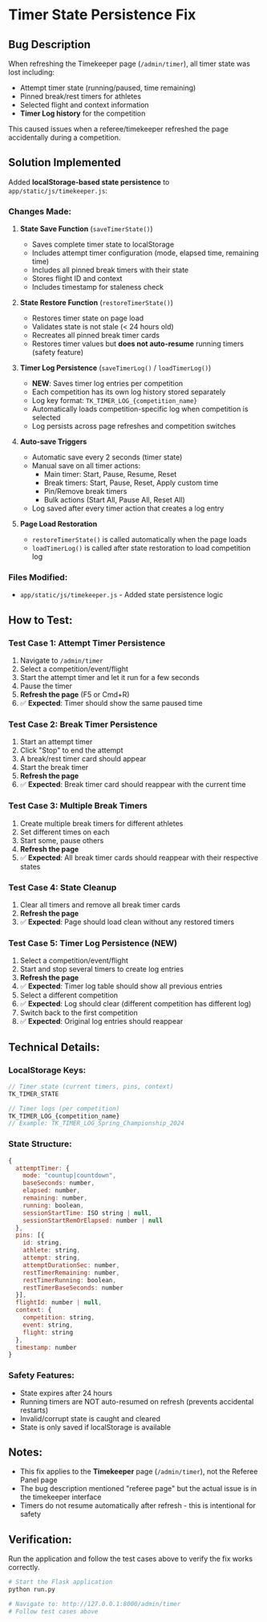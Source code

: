 # Timer State Persistence Fix

## Bug Description
When refreshing the Timekeeper page (`/admin/timer`), all timer state was lost including:
- Attempt timer state (running/paused, time remaining)
- Pinned break/rest timers for athletes
- Selected flight and context information
- **Timer Log history** for the competition

This caused issues when a referee/timekeeper refreshed the page accidentally during a competition.

## Solution Implemented
Added **localStorage-based state persistence** to `app/static/js/timekeeper.js`:

### Changes Made:

1. **State Save Function** (`saveTimerState()`)
   - Saves complete timer state to localStorage
   - Includes attempt timer configuration (mode, elapsed time, remaining time)
   - Includes all pinned break timers with their state
   - Stores flight ID and context
   - Includes timestamp for staleness check

2. **State Restore Function** (`restoreTimerState()`)
   - Restores timer state on page load
   - Validates state is not stale (< 24 hours old)
   - Recreates all pinned break timer cards
   - Restores timer values but **does not auto-resume** running timers (safety feature)

3. **Timer Log Persistence** (`saveTimerLog()` / `loadTimerLog()`)
   - **NEW**: Saves timer log entries per competition
   - Each competition has its own log history stored separately
   - Log key format: `TK_TIMER_LOG_{competition_name}`
   - Automatically loads competition-specific log when competition is selected
   - Log persists across page refreshes and competition switches

4. **Auto-save Triggers**
   - Automatic save every 2 seconds (timer state)
   - Manual save on all timer actions:
     - Main timer: Start, Pause, Resume, Reset
     - Break timers: Start, Pause, Reset, Apply custom time
     - Pin/Remove break timers
     - Bulk actions (Start All, Pause All, Reset All)
   - Log saved after every timer action that creates a log entry

5. **Page Load Restoration**
   - `restoreTimerState()` is called automatically when the page loads
   - `loadTimerLog()` is called after state restoration to load competition log

### Files Modified:
- `app/static/js/timekeeper.js` - Added state persistence logic

## How to Test:

### Test Case 1: Attempt Timer Persistence
1. Navigate to `/admin/timer`
2. Select a competition/event/flight
3. Start the attempt timer and let it run for a few seconds
4. Pause the timer
5. **Refresh the page** (F5 or Cmd+R)
6. ✅ **Expected**: Timer should show the same paused time

### Test Case 2: Break Timer Persistence
1. Start an attempt timer
2. Click "Stop" to end the attempt
3. A break/rest timer card should appear
4. Start the break timer
5. **Refresh the page**
6. ✅ **Expected**: Break timer card should reappear with the current time

### Test Case 3: Multiple Break Timers
1. Create multiple break timers for different athletes
2. Set different times on each
3. Start some, pause others
4. **Refresh the page**
5. ✅ **Expected**: All break timer cards should reappear with their respective states

### Test Case 4: State Cleanup
1. Clear all timers and remove all break timer cards
2. **Refresh the page**
3. ✅ **Expected**: Page should load clean without any restored timers

### Test Case 5: Timer Log Persistence (NEW)
1. Select a competition/event/flight
2. Start and stop several timers to create log entries
3. **Refresh the page**
4. ✅ **Expected**: Timer log table should show all previous entries
5. Select a different competition
6. ✅ **Expected**: Log should clear (different competition has different log)
7. Switch back to the first competition
8. ✅ **Expected**: Original log entries should reappear

## Technical Details:

### LocalStorage Keys:
```javascript
// Timer state (current timers, pins, context)
TK_TIMER_STATE

// Timer logs (per competition)
TK_TIMER_LOG_{competition_name}
// Example: TK_TIMER_LOG_Spring_Championship_2024
```

### State Structure:
```javascript
{
  attemptTimer: {
    mode: "countup|countdown",
    baseSeconds: number,
    elapsed: number,
    remaining: number,
    running: boolean,
    sessionStartTime: ISO string | null,
    sessionStartRemOrElapsed: number | null
  },
  pins: [{
    id: string,
    athlete: string,
    attempt: string,
    attemptDurationSec: number,
    restTimerRemaining: number,
    restTimerRunning: boolean,
    restTimerBaseSeconds: number
  }],
  flightId: number | null,
  context: {
    competition: string,
    event: string,
    flight: string
  },
  timestamp: number
}
```

### Safety Features:
- State expires after 24 hours
- Running timers are NOT auto-resumed on refresh (prevents accidental restarts)
- Invalid/corrupt state is caught and cleared
- State is only saved if localStorage is available

## Notes:
- This fix applies to the **Timekeeper** page (`/admin/timer`), not the Referee Panel page
- The bug description mentioned "referee page" but the actual issue is in the timekeeper interface
- Timers do not resume automatically after refresh - this is intentional for safety

## Verification:
Run the application and follow the test cases above to verify the fix works correctly.

```bash
# Start the Flask application
python run.py

# Navigate to: http://127.0.0.1:8000/admin/timer
# Follow test cases above
```
